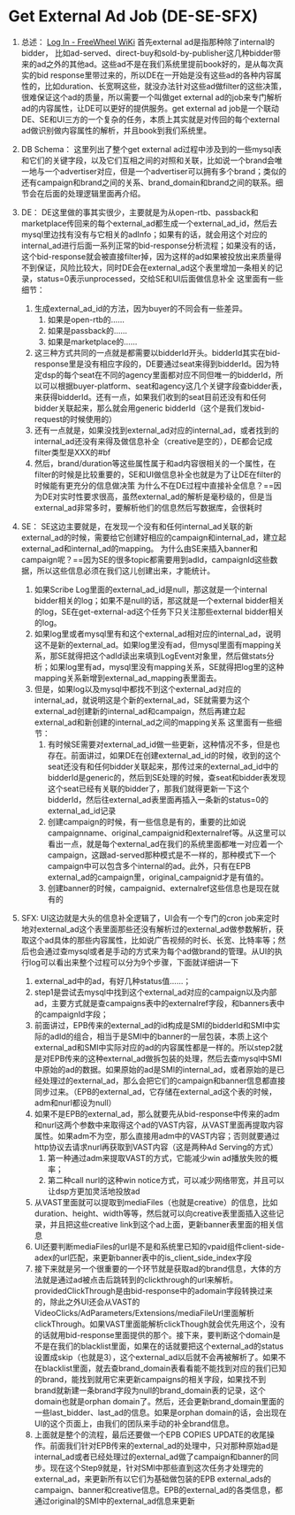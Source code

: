 # Get External Ad Job (DE-SE-SFX)
1. 总述：
	[Log In - FreeWheel WiKi](https://wiki.freewheel.tv/display/~lugao/Get+External+Ad+Job)
	首先external ad是指那种除了internal的bidder，	比如ad-served、direct-buy和sold-by-publisher这几种bidder带来的ad之外的其他ad。这些ad不是在我们系统里提前book好的，是从每次真实的bid response里带过来的，所以DE在一开始是没有这些ad的各种内容属性的，比如duration、长宽啊这些，就没办法针对这些ad做filter的这些决策，很难保证这个ad的质量，所以需要一个叫做get external ad的job来专门解析ad的内容属性，让DE可以更好的提供服务。get external ad job是一个联动DE、SE和UI三方的一个复杂的任务，本质上其实就是对传回的每个external ad做识别做内容属性的解析，并且book到我们系统里。

2. DB Schema：
	这里列出了整个get external ad过程中涉及到的一些mysql表和它们的关键字段，以及它们互相之间的对照和关联，比如说一个brand会唯一地与一个advertiser对应，但是一个advertiser可以拥有多个brand；类似的还有campaign和brand之间的关系、brand_domain和brand之间的联系。细节会在后面的处理逻辑里面再介绍。

3. DE：
DE这里做的事其实很少，主要就是为从open-rtb、passback和marketplace传回来的每个external_ad都生成一个external_ad_id，然后去mysql里边找有没有与它相关的adInfo；如果有的话，就会用这个对应的internal_ad进行后面一系列正常的bid-response分析流程；如果没有的话，这个bid-response就会被直接filter掉，因为这样的ad如果被投放出来质量得不到保证，风险比较大，同时DE会在external_ad这个表里增加一条相关的记录，status=0表示unprocessed，交给SE和UI后面做信息补全
这里面有一些细节：
	1. 生成external_ad_id的方法，因为buyer的不同会有一些差异。
		1. 如果是open-rtb的……
		2. 如果是passback的……
		3. 如果是marketplace的……
	2. 这三种方式共同的一点就是都需要以bidderId开头。bidderId其实在bid-response里是没有相应字段的，DE要通过seat来得到bidderId。因为特定dsp的每个seat在不同的agency里面都对应不同但唯一的bidderId，所以可以根据buyer-platform、seat和agency这几个关键字段查bidder表，来获得bidderId。还有一点，如果我们收到的seat目前还没有和任何bidder关联起来，那么就会用generic bidderId（这个是我们发bid-request的时候使用的）
	3. 还有一点就是，如果没找到external_ad对应的internal_ad，或者找到的internal_ad还没有来得及做信息补全（creative是空的），DE都会记成filter类型是XXX的#bf
	4. 然后，brand/duration等这些属性属于和ad内容很相关的一个属性，在filter的时候是比较重要的，SE和UI做信息补全也就是为了让DE在filter的时候能有更充分的信息做决策
为什么不在DE过程中直接补全信息？==因为DE对实时性要求很高，虽然external_ad的解析是毫秒级的，但是当external_ad非常多时，要解析他们的信息然后写数据库，会很耗时

4. SE：
SE这边主要就是，在发现一个没有和任何internal_ad关联的新external_ad的时候，需要给它创建好相应的campaign和internal_ad，建立起external_ad和internal_ad的mapping。
为什么由SE来插入banner和campaign呢？==因为SE的很多topic都需要用到adId，campaignId这些数据，所以这些信息必须在我们这儿创建出来，才能统计。
	1. 如果Scribe Log里面的external_ad_id是null，那这就是一个internal bidder相关的log；如果不是null的话，那这就是一个external bidder相关的log，SE在get-external-ad这个任务下只关注那些external bidder相关的log。
	2. 如果log里或者mysql里有和这个external_ad相对应的internal_ad，说明这不是新的external_ad。如果log里没有ad，但mysql里面有mapping关系，那SE就得把这个adId读出来填到LogEvent对象里，然后做stats分析；如果log里有ad，mysql里没有mapping关系，SE就得把log里的这种mapping关系新增到external_ad_mapping表里面去。
	3. 但是，如果log以及mysql中都找不到这个external_ad对应的internal_ad，就说明这是个新的external_ad，SE就需要为这个external_ad创建新的internal_ad和campaign，然后再建立起external_ad和新创建的internal_ad之间的mapping关系
	这里面有一些细节：
		1. 有时候SE需要对external_ad_id做一些更新，这种情况不多，但是也存在。前面讲过，如果DE在创建external_ad_id的时候，收到的这个seat还没有和任何bidder关联起来，那传过来的external_ad_id中的bidderId是generic的，然后到SE处理的时候，查seat和bidder表发现这个seat已经有关联的bidder了，那我们就得更新一下这个bidderId，然后往external_ad表里面再插入一条新的status=0的external_ad_id记录
		2. 创建campaign的时候，有一些信息是有的，重要的比如说campaignname、original_campaignid和externalref等。从这里可以看出一点，就是每个external_ad在我们的系统里面都唯一对应着一个campaign，这跟ad-served那种模式是不一样的，那种模式下一个campaign中可以包含多个internal的ad。此外，只有在EPB external_ad的campaign里，original_campaignid才是有值的。
		3. 创建banner的时候，campaignid、externalref这些信息也是现在就有的

5. SFX:
UI这边就是大头的信息补全逻辑了，UI会有一个专门的cron job来定时地对external_ad这个表里面那些还没有解析过的external_ad做参数解析，获取这个ad具体的那些内容属性，比如说广告视频的时长、长宽、比特率等；然后也会通过查mysql或者是手动的方式来为每个ad做brand的管理。从UI的执行log可以看出来整个过程可以分为9个步骤，下面就详细讲一下
	1. external_ad中的ad，有好几种status值……；
	2. step1是尝试去mysql中找到这个external_ad对应的campaign以及内部ad，主要方式就是查campaigns表中的externalref字段，和banners表中的campaignId字段；
	3. 前面讲过，EPB传来的external_ad的id构成是SMI的bidderId和SMI中实际的adId的组合，相当于是SMI中的banner的一层包装，本质上这个external_ad和SMI中实际对应的ad的内容属性都是一样的。所以step2就是对EPB传来的这种external_ad做拆包装的处理，然后去查mysql中SMI中原始的ad的数据。如果原始的ad是SMI的internal_ad，或者原始的是已经处理过的external_ad，那么会把它们的campaign和banner信息都直接同步过来。（EPB的external_ad，它存储在external_ad这个表的时候，adm和nurl都设为null）
	4. 如果不是EPB的external_ad，那么就要先从bid-response中传来的adm和nurl这两个参数中来取得这个ad的VAST内容，从VAST里面再提取内容属性。如果adm不为空，那么直接用adm中的VAST内容；否则就要通过http协议去请求nurl再获取到VAST内容（这是两种Ad Serving的方式）
		1. 第一种通过adm来提取VAST的方式，它能减少win ad播放失败的概率；
		2. 第二种call nurl的这种win notice方式，可以减少网络带宽，并且可以让dsp方更加灵活地投放ad
	5. 从VAST里面就可以提取到mediaFiles（也就是creative）的信息，比如duration、height、width等等，然后就可以向creative表里面插入这些记录，并且把这些creative link到这个ad上面，更新banner表里面的相关信息
	6. UI还要判断mediaFiles的url是不是和系统里已知的vpaid组件client-side-adex的url匹配，来更新banner表中的is_client_side_index字段
	7. 接下来就是另一个很重要的一个环节就是获取ad的brand信息，大体的方法就是通过ad被点击后跳转到的clickthrough的url来解析。providedClickThrough是由bid-response中的adomain字段转换过来的，除此之外UI还会从VAST的VideoClicks/AdParameters/Extensions/mediaFileUrl里面解析clickThrough。如果VAST里面能解析clickThough就会优先用这个，没有的话就用bid-response里面提供的那个。接下来，要判断这个domain是不是在我们的blacklist里面，如果在的话就要把这个external_ad的status设置成skip（也就是3），这个external_ad以后就不会再被解析了。如果不在blacklist里面，就去查brand_domain表看看能不能找到对应的我们已知的brand，能找到就用它来更新campaigns的相关字段，如果找不到brand就新建一条brand字段为null的brand_domain表的记录，这个domain也就是orphan domain了。然后，还会更新brand_domain里面的一些last_bidder、last_ad的信息。如果是orphan domain的话，会出现在UI的这个页面上，由我们的团队来手动的补全brand信息。
	8. 上面就是整个的流程，最后还要做一个EPB COPIES UPDATE的收尾操作。前面我们针对EPB传来的external_ad的处理中，只对那种原始ad是internal_ad或者已经处理过的external_ad做了campaign和banner的同步。现在这个Step9就是，针对SMI中那些直到这次任务才处理完的external_ad，来更新所有以它们为基础做包装的EPB external_ads的campaign、banner和creative信息。EPB的external_ad的各类信息，都通过original的SMI中的external_ad信息来更新


